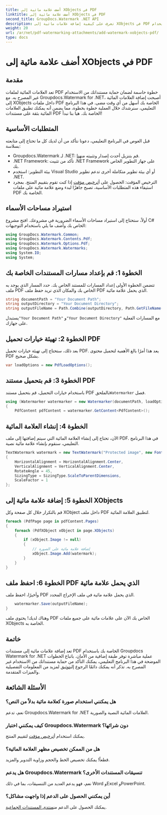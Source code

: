 ```yaml
---
title: أضف علامة مائية إلى XObjects في PDF
linktitle: أضف علامة مائية إلى XObjects في PDF
second_title: GroupDocs.Watermark .NET API
description: تعرف على كيفية إضافة علامات مائية إلى XObjects في PDF باستخدام Groupdocs.Watermark لـ .NET. اتبع دليلنا خطوة بخطوة لسهولة التنفيذ.
weight: 20
url: /ar/net/pdf-watermarking-attachments/add-watermark-xobjects-pdf/
type: docs
---
```

# أضف علامة مائية إلى XObjects في PDF

## مقدمة
تعد العلامات المائية لملفات PDF خطوة حاسمة لضمان حماية مستنداتك من الاستخدام غير المصرح به. مع Groupdocs.Watermark for .NET، أصبحت إضافة العلامات المائية إلى XObjects داخل ملفات PDF الخاصة بك أسهل من أي وقت مضى. في هذا البرنامج التعليمي، سنرشدك خلال العملية خطوة بخطوة، مما يضمن أنه يمكنك تطبيق العلامات المائية بثقة على مستندات PDF الخاصة بك. هيا بنا نبدأ!
## المتطلبات الأساسية
قبل الغوص في البرنامج التعليمي، دعونا نتأكد من أن لديك كل ما تحتاج إلى متابعته بسلاسة:
-  Groupdocs.Watermark لـ .NET: قم بتنزيل أحدث إصدار وتثبيته من[هنا](https://releases.groupdocs.com/Watermark/net/).
- .NET Framework: تأكد من تثبيت .NET Framework على جهاز التطوير الخاص بك.
- بيئة التطوير: استخدم Visual Studio أو أي بيئة تطوير متكاملة أخرى تدعم تطوير .NET.
-  الترخيص المؤقت: الحصول على أ[ترخيص مؤقت](https://purchase.groupdocs.com/temporary-license/) إذا كنت تقوم بتقييم المنتج.
بمجرد استيفاء هذه المتطلبات الأساسية، تصبح جاهزًا لبدء وضع علامة مائية على ملفات PDF الخاصة بك.
## استيراد مساحات الأسماء
أولاً، ستحتاج إلى استيراد مساحات الأسماء الضرورية في مشروعك. افتح مشروع C# الخاص بك وأضف ما يلي باستخدام التوجيهات:
```csharp
using GroupDocs.Watermark.Common;
using GroupDocs.Watermark.Contents.Pdf;
using GroupDocs.Watermark.Options.Pdf;
using GroupDocs.Watermark.Watermarks;
using System.IO;
using System;
```
## الخطوة 1: قم بإعداد مسارات المستندات الخاصة بك
تتضمن الخطوة الأولى إعداد المسارات للمستند الخاص بك. حدد المسار الذي يوجد به ملف PDF الخاص بك والمكان الذي تريد حفظ ملف PDF الذي يحمل علامة مائية.
```csharp
string documentPath = "Your Document Path";
string outputDirectory = "Your Document Directory";
string outputFileName = Path.Combine(outputDirectory, Path.GetFileName(documentPath));
```
 يستبدل`"Your Document Path"` و`"Your Document Directory"` مع المسارات الفعلية على جهازك.
## الخطوة 2: تهيئة خيارات تحميل PDF
بعد ذلك، ستحتاج إلى تهيئة خيارات تحميل PDF. يعد هذا أمرًا بالغ الأهمية لتحميل محتوى PDF بشكل صحيح.
```csharp
var loadOptions = new PdfLoadOptions();
```
## الخطوة 3: قم بتحميل مستند PDF
باستخدام خيارات التحميل، قم بتحميل مستند PDF بالملحق`Watermarker` فصل.
```csharp
using (Watermarker watermarker = new Watermarker(documentPath, loadOptions))
{
    PdfContent pdfContent = watermarker.GetContent<PdfContent>();
```
## الخطوة 4: إنشاء العلامة المائية
الآن، تحتاج إلى إنشاء العلامة المائية التي سيتم إضافتها إلى ملف PDF. في هذا البرنامج التعليمي، سنقوم بإنشاء علامة مائية نصية.
```csharp
TextWatermark watermark = new TextWatermark("Protected image", new Font("Arial", 8))
{
    HorizontalAlignment = HorizontalAlignment.Center,
    VerticalAlignment = VerticalAlignment.Center,
    RotateAngle = 45,
    SizingType = SizingType.ScaleToParentDimensions,
    ScaleFactor = 1
};
```
## الخطوة 5: إضافة علامة مائية إلى XObjects
قم بالتكرار خلال كل صفحة وكل XObject داخل ملف PDF لتطبيق العلامة المائية.
```csharp
foreach (PdfPage page in pdfContent.Pages)
{
    foreach (PdfXObject xObject in page.XObjects)
    {
        if (xObject.Image != null)
        {
            // إضافة علامة مائية على الصورة
            xObject.Image.Add(watermark);
        }
    }
}
```
## الخطوة 6: احفظ ملف PDF الذي يحمل علامة مائية
وأخيرًا، احفظ ملف PDF الذي يحمل علامة مائية في ملف الإخراج المحدد.
```csharp
    watermarker.Save(outputFileName);
}
```
وهناك لديك! يحتوي ملف PDF الخاص بك الآن على علامات مائية على جميع ملفات XObjects الخاصة به.
## خاتمة
 تعد إضافة علامات مائية إلى مستندات PDF الخاصة بك باستخدام Groupdocs Watermark for .NET عملية مباشرة توفر طبقة إضافية من الأمان. باتباع الخطوات الموضحة في هذا البرنامج التعليمي، يمكنك التأكد من حماية مستنداتك من الاستخدام غير المصرح به. تذكر أنه يمكنك دائمًا الرجوع إلى[توثيق](https://tutorials.groupdocs.com/Watermark/net/) لمزيد من المعلومات التفصيلية والميزات المتقدمة.
## الأسئلة الشائعة
### هل يمكنني استخدام صورة كعلامة مائية بدلاً من النص؟
نعم، تدعم Groupdocs.Watermark for .NET العلامات المائية النصية والصورية.
### كيف يمكنني اختبار Groupdocs.Watermark دون شرائها؟
 يمكنك استخدام أ[ترخيص مؤقت](https://purchase.groupdocs.com/temporary-license/) لتقييم المنتج.
### هل من الممكن تخصيص مظهر العلامة المائية؟
قطعاً! يمكنك تخصيص الخط والحجم وزاوية التدوير والمزيد.
### هل يدعم Groupdocs.Watermark تنسيقات المستندات الأخرى؟
نعم، فهو يدعم العديد من التنسيقات، بما في ذلك Word وExcel وPowerPoint.
### أين يمكنني الحصول على الدعم إذا واجهت مشاكل؟
 يمكنك الحصول على الدعم من[منتدى المستندات الجماعية](https://forum.groupdocs.com/c/watermark/19).